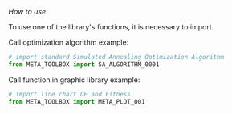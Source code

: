 <h21><i>How to use</i></h1>

<p align="justify">To use one of the library's functions, it is necessary to import.</p>

Call optimization algorithm example:
```python
# import standard Simulated Annealing Optimization Algorithm
from META_TOOLBOX import SA_ALGORITHM_0001
```
Call function in graphic library example:
```python
# import line chart OF and Fitness
from META_TOOLBOX import META_PLOT_001
```
